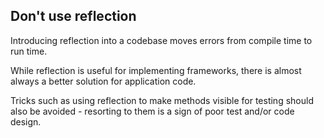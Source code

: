 ## Don't use reflection

Introducing reflection into a codebase moves errors from compile time to run time. 

While reflection is useful for implementing frameworks, there is almost always a better solution for application code.

Tricks such as using reflection to make methods visible for testing should also be avoided - resorting to them is a sign of poor test and/or code design.
